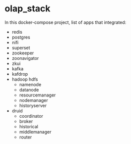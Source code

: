 # olap_stack

In this docker-compose project,  list of apps that integrated:
* redis
* postgres
* nifi
* superset
* zookeeper
* zoonavigator
* zkui
* kafka
* kafdrop
* hadoop hdfs
    * namenode
    * datanode
    * resourcemanager
    * nodemanager
    * historyserver
* druid
   * coordinator
   * broker
   * historical
   * middlemanager
   * router

